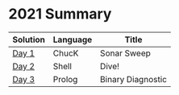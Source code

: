 # 2021 Summary

| Solution                     | Language   | Title                   |
| ---------------------------- | ---------- | ----------------------- |
| [Day 1](../2021/day_01.ck)   | ChucK      | Sonar Sweep             |
| [Day 2](../2021/day_02.sh)   | Shell      | Dive!                   |
| [Day 3](../2021/day_03.pl)   | Prolog     | Binary Diagnostic       |
